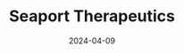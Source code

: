 ---  
layout: startup_page  
title: "Seaport Therapeutics"  
id: "seaporttx.com"  
permalink: "/seaporttherapeuticsseaporttx.com04092024/"  
website: "https://seaporttx.com/"  
funding_round: "Series A"  
funding_amount: "$100M"  
investors: "ARCH Venture Partners, Sofinnova Investments, Third Rock Ventures, PureTech Health"  
about: "Seaport Therapeutics is a clinical-stage biopharmaceutical company focused on developing novel neuropsychiatric medicines. It utilizes its proprietary Glyph™ technology platform to enhance oral bioavailability and address limitations in existing treatments. The company's pipeline includes several investigational antidepressants and anxiolytics."  
markets: "Biopharmaceutical, Neuropsychiatry, Biotechnology, Pharmaceutical, Therapeutics, HealthTech, Drug Discovery"  
hq: "Boston, Massachusetts, United States"  
founded_year: "2024"  
linkedin: "https://www.linkedin.com/company/seaport-therapeutics"  
twitter: "https://twitter.com/SeaportTx"  
instagram: ""  
facebook: ""  
crunchbase: "https://www.crunchbase.com/organization/seaport-therapeutics"  
pitchbook: "https://pitchbook.com/profiles/company/593582-23"  

date_display: "09-Apr-2024"  
date: "2024-04-09"

# SEO Optimization  
meta_title: "Seaport Therapeutics - Series A Funding ($100M)"  
meta_description: "Seaport Therapeutics, Seaport Therapeutics is a clinical-stage biopharmaceutical company focused on developing novel neuropsychiatric medicines. It utilizes its proprietary..."  
meta_keywords: "Seaport Therapeutics, Biopharmaceutical, Neuropsychiatry, Biotechnology, Pharmaceutical, Therapeutics, HealthTech, Drug Discovery, Series A funding"  
canonical_url: "https://startup.projectstartups.com/seaporttherapeuticsseaporttx.com04092024/"  
---